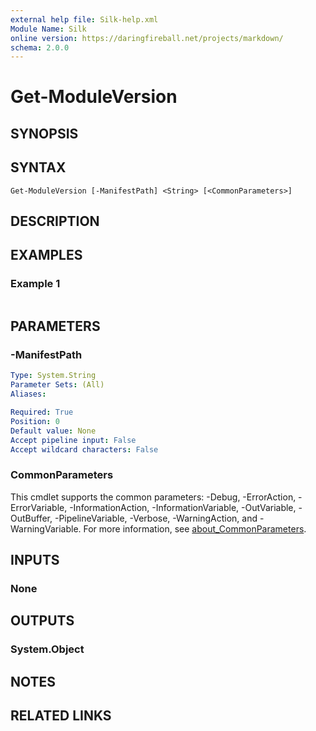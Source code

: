 ```yaml
---
external help file: Silk-help.xml
Module Name: Silk
online version: https://daringfireball.net/projects/markdown/
schema: 2.0.0
---
```


# Get-ModuleVersion

## SYNOPSIS


## SYNTAX

```
Get-ModuleVersion [-ManifestPath] <String> [<CommonParameters>]
```

## DESCRIPTION


## EXAMPLES

### Example 1
```powershell

```



## PARAMETERS

### -ManifestPath


```yaml
Type: System.String
Parameter Sets: (All)
Aliases:

Required: True
Position: 0
Default value: None
Accept pipeline input: False
Accept wildcard characters: False
```

### CommonParameters
This cmdlet supports the common parameters: -Debug, -ErrorAction, -ErrorVariable, -InformationAction, -InformationVariable, -OutVariable, -OutBuffer, -PipelineVariable, -Verbose, -WarningAction, and -WarningVariable. For more information, see [about_CommonParameters](http://go.microsoft.com/fwlink/?LinkID=113216).

## INPUTS

### None

## OUTPUTS

### System.Object
## NOTES

## RELATED LINKS
